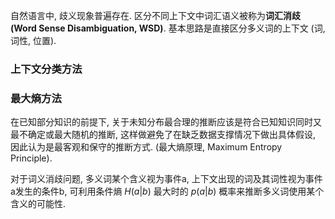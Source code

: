 自然语言中, 歧义现象普遍存在. 区分不同上下文中词汇语义被称为**词汇消歧 (Word Sense Disambiguation, WSD)**. 基本思路是直接区分多义词的上下文 (词, 词性, 位置).

### 上下文分类方法


### 最大熵方法

在已知部分知识的前提下, 关于未知分布最合理的推断应该是符合已知知识同时又最不确定或最大随机的推断, 这样做避免了在缺乏数据支撑情况下做出具体假设, 因此认为是最客观和保守的推断方式. (最大熵原理, Maximum Entropy Principle). 

对于词义消歧问题, 多义词某个含义视为事件a, 上下文出现的词及其词性视为事件a发生的条件b, 可利用条件熵 $H(a\vert b)$ 最大时的 $p(a\vert b)$ 概率来推断多义词使用某个含义的可能性.